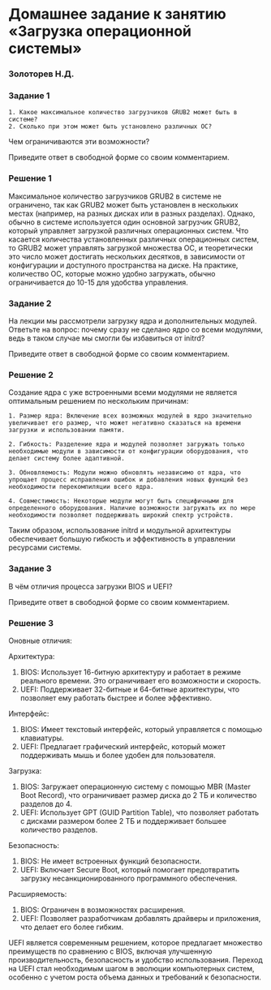 # Домашнее задание к занятию «Загрузка операционной системы»
### Золоторев Н.Д.

### Задание 1


    1. Какое максимальное количество загрузчиков GRUB2 может быть в системе?
    2. Сколько при этом может быть установлено различных ОС?

Чем ограничиваются эти возможности?

Приведите ответ в свободной форме со своим комментарием.

### Решение 1

Максимальное количество загрузчиков GRUB2 в системе не ограничено, так как GRUB2 может быть установлен в нескольких местах (например, на разных дисках или в разных разделах). Однако, обычно в системе используется один основной загрузчик GRUB2, который управляет загрузкой различных операционных систем.
Что касается количества установленных различных операционных систем, то GRUB2 может управлять загрузкой множества ОС, и теоретически это число может достигать нескольких десятков, в зависимости от конфигурации и доступного пространства на диске. На практике, количество ОС, которые можно удобно загружать, обычно ограничивается до 10-15 для удобства управления.

### Задание 2

На лекции мы рассмотрели загрузку ядра и дополнительных модулей. Ответьте на вопрос: почему сразу не сделано ядро со всеми модулями, ведь в таком случае мы смогли бы избавиться от initrd?

Приведите ответ в свободной форме со своим комментарием.

### Решение 2

Создание ядра с уже встроенными всеми модулями не является оптимальным решением по нескольким причинам:

    1. Размер ядра: Включение всех возможных модулей в ядро значительно увеличивает его размер, что может негативно сказаться на времени загрузки и использовании памяти.

    2. Гибкость: Разделение ядра и модулей позволяет загружать только необходимые модули в зависимости от конфигурации оборудования, что делает систему более адаптивной.

    3. Обновляемость: Модули можно обновлять независимо от ядра, что упрощает процесс исправления ошибок и добавления новых функций без необходимости перекомпиляции всего ядра.

    4. Совместимость: Некоторые модули могут быть специфичными для определенного оборудования. Наличие возможности загружать их по мере необходимости позволяет поддерживать широкий спектр устройств.

Таким образом, использование initrd и модульной архитектуры обеспечивает большую гибкость и эффективность в управлении ресурсами системы.

### Задание 3

В чём отличия процесса загрузки BIOS и UEFI?

Приведите ответ в свободной форме со своим комментарием.

### Решение 3

Оновные отличия:

Архитектура:
1. BIOS: Использует 16-битную архитектуру и работает в режиме реального времени. Это ограничивает его возможности и скорость.
2. UEFI: Поддерживает 32-битные и 64-битные архитектуры, что позволяет ему работать быстрее и более эффективно.

Интерфейс:
1. BIOS: Имеет текстовый интерфейс, который управляется с помощью клавиатуры.
2. UEFI: Предлагает графический интерфейс, который может поддерживать мышь и более удобен для пользователя.

Загрузка:
1. BIOS: Загружает операционную систему с помощью MBR (Master Boot Record), что ограничивает размер диска до 2 ТБ и количество разделов до 4.
2. UEFI: Использует GPT (GUID Partition Table), что позволяет работать с дисками размером более 2 ТБ и поддерживает большее количество разделов.

Безопасность:
1. BIOS: Не имеет встроенных функций безопасности.
2. UEFI: Включает Secure Boot, который помогает предотвратить загрузку несанкционированного программного обеспечения.

Расширяемость:
1. BIOS: Ограничен в возможностях расширения.
2. UEFI: Позволяет разработчикам добавлять драйверы и приложения, что делает его более гибким.

UEFI является современным решением, которое предлагает множество преимуществ по сравнению с BIOS, включая улучшенную производительность, безопасность и удобство использования. Переход на UEFI стал необходимым шагом в эволюции компьютерных систем, особенно с учетом роста объема данных и требований к безопасности.


